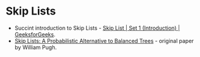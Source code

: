 # Skip Lists

- Succint introduction to Skip Lists - [Skip List | Set 1 (Introduction) | GeeksforGeeks](https://www.youtube.com/watch?v=ypod5jeYzAU).
- [Skip Lists: A Probabilistic Alternative to Balanced Trees](https://epaperpress.com/sortsearch/download/skiplist.pdf) - original paper by William Pugh.
